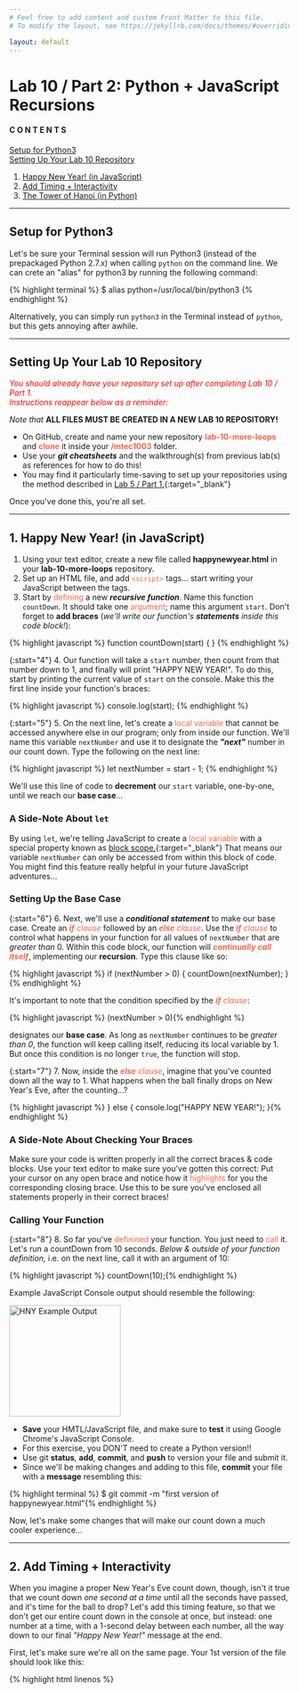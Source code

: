 ```yaml
---
# Feel free to add content and custom Front Matter to this file.
# To modify the layout, see https://jekyllrb.com/docs/themes/#overriding-theme-defaults

layout: default
---
```


<script src="https://cdn.mathjax.org/mathjax/latest/MathJax.js?config=TeX-AMS-MML_HTMLorMML" type="text/javascript"></script>
<!-- http://www.iangoodfellow.com/blog/jekyll/markdown/tex/2016/11/07/latex-in-markdown.html -->

# Lab 10 / Part 2: Python + JavaScript Recursions     

#### C O N T E N T S  
<a href="#setup">Setup for Python3</a>  
<a href="#repo">Setting Up Your Lab 10 Repository</a>
1. <a href="#hny">Happy New Year! (in JavaScript)</a>
2. <a href="#timing">Add Timing + Interactivity</a>
3. <a href="#hanoi">The Tower of Hanoi (in Python)</a>
<!-- 4. <a href="#bmi">Calculating Body Mass Index  (BMI) in Python</a> -->

* * *

<a id="setup"></a>
## Setup for Python3   

Let's be sure your Terminal session will run Python3 (instead of the prepackaged Python 2.7.x) when calling `python` on the command line. We can crete an "alias" for python3 by running the following command:  

  {% highlight terminal %}
  $ alias python=/usr/local/bin/python3 {% endhighlight %}

Alternatively, you can simply run `python3` in the Terminal instead of `python`, but this gets annoying after awhile.  

* * *  

<a id="repo"></a>
## Setting Up Your Lab 10 Repository  

<span style="color: red;">_You should already have your repository set up after completing Lab 10 / Part 1.<br>Instructions reappear below as a reminder:_</span>   

_Note that_ **ALL FILES MUST BE CREATED IN A NEW LAB 10 REPOSITORY!**  
* On GitHub, create and name your new repository <span style="color: tomato;">**lab-10-more-loops**</span> and <span style="color: tomato;">**clone**</span> it inside your <span style="color: tomato;">**/mtec1003**</span> folder.  
* Use your _**git cheatsheets**_ and the walkthrough(s) from previous lab(s) as references for how to do this!  
* You may find it particularly time-saving to set up your repositories using the method described in [Lab 5 / Part 1.](https://einbahnstrasse.github.io/Goldford-MTEC1003-OL04/labs/05/lab-05-part1-js-basics.html){:target="_blank"}  

Once you've done this, you're all set.  

* * *  

<a id="hny"></a>
## 1. Happy New Year! (in JavaScript)  

1. Using your text editor, create a new file called **happynewyear.html** in your **lab-10-more-loops** repository.  
2. Set up an HTML file, and add <span style="color: tomato;">`<script>`</span> tags… start writing your JavaScript between the tags.  
3. Start by <span style="color: tomato;">defining</span> a new _**recursive function**_. Name this function `countDown`. It should take one <span style="color: tomato;">argument</span>; name this argument `start`. Don't forget to **add braces** (_we'll write our function's **statements** inside this code block!_):  

{% highlight javascript %}
function countDown(start) {
  } {% endhighlight %}

{:start="4"}
4. Our function will take a `start` number, then count from that number down to 1, and finally will print "HAPPY NEW YEAR!". To do this, start by printing the current value of `start` on the console. Make this the first line inside your function's braces:  

{% highlight javascript %}
console.log(start); {% endhighlight %}

{:start="5"}
5. On the next line, let's create a <span style="color: tomato;">local variable</span> that cannot be accessed anywhere else in our program; only from inside our function. We'll name this variable `nextNumber` and use it to designate the _**"next"**_ number in our count down. Type the following on the next line:  

{% highlight javascript %}
let nextNumber = start - 1; {% endhighlight %}

We'll use this line of code to **decrement** our `start` variable, one-by-one, until we reach our **base case**...  

### A Side-Note About `let`  

By using `let`, we're telling JavaScript to create a <span style="color: tomato;">local variable</span> with a special property known as [block scope.](https://www.w3schools.com/js/js_let.asp){:target="_blank"} That means our variable `nextNumber` can only be accessed from within this block of code. You might find this feature really helpful in your future JavaScript adventures...  

### Setting Up the Base Case    

{:start="6"}
6. Next, we'll use a _**conditional statement**_ to make our base case. Create an <span style="color: tomato;">_**if** clause_</span> followed by an <span style="color: tomato;">_**else** clause_</span>. Use the <span style="color: tomato;">_**if** clause_</span> to control what happens in your function for all values of `nextNumber` that are _greater than_ 0. Within this code block, our function will <span style="color: tomato;">_**continually call itself**_</span>, implementing our **recursion**. Type this clause like so:  

{% highlight javascript %}
if (nextNumber > 0) {
    countDown(nextNumber);
} {% endhighlight %}

It's important to note that the condition specified by the <span style="color: tomato;">_**if** clause_</span>:  

{% highlight javascript %}
(nextNumber > 0){% endhighlight %}

designates our **base case**. As long as `nextNumber` continues to be _greater than 0_, the function will keep calling itself, reducing its local variable by 1. But once this condition is no longer `true`, the function will stop.  

{:start="7"}
7. Now, inside the <span style="color: tomato;">_**else** clause_</span>, imagine that you've counted down all the way to 1. What happens when the ball finally drops on New Year's Eve, after the counting...?

{% highlight javascript %}
} else {
  console.log("HAPPY NEW YEAR!");
}{% endhighlight %}

### A Side-Note About Checking Your Braces  

Make sure your code is written properly in all the correct braces & code blocks. Use your text editor to make sure you've gotten this correct: Put your cursor on any open brace and notice how it <span style="color: tomato;">highlights</span> for you the corresponding closing brace. Use this to be sure you've enclosed all statements properly in their correct braces!  

### Calling Your Function  

{:start="8"}
8. So far you've <span style="color: tomato;">definined</span> your function. You just need to <span style="color: tomato;">call</span> it. Let's run a countDown from 10 seconds. _Below & outside of your function definition,_ i.e. on the next line, call it with an argument of 10:  

{% highlight javascript %}
countDown(10);{% endhighlight %}

Example JavaScript Console output should resemble the following:

<img src="/Goldford-MTEC1003-OL04/assets/hny.jsconsole.output.png" alt="HNY Example Output" width="200px">  

* **Save** your HMTL/JavaScript file, and make sure to **test** it using Google Chrome's JavaScript Console.  
* For this exercise, you DON'T need to create a Python version!!  
* Use git **status**, **add**, **commit**, and **push** to version your file and submit it.  
* Since we'll be making changes and adding to this file, **commit** your file with a **message** resembling this:  

{% highlight terminal %}
$ git commit -m "first version of happynewyear.html"{% endhighlight %}

Now, let's make some changes that will make our count down a much cooler experience...

* * *

<a id="timing"></a>
## 2. Add Timing + Interactivity  

When you imagine a proper New Year's Eve count down, though, isn't it true that we count down _one second at a time_ until all the seconds have passed, and it's time for the ball to drop? Let's add this timing feature, so that we don't get our entire count down in the console at once, but instead: one number at a time, with a 1-second delay between each number, all the way down to our final _"Happy New Year!"_ message at the end.

First, let's make sure we're all on the same page. Your 1st version of the file should look like this:  

{% highlight html linenos %}
<!DOCTYPE html>
<html lang="en" dir="ltr">
  <head>
    <meta charset="utf-8">
    <title></title>
  </head>
  <body>
    <script>
      function countDown(start) {
          console.log(start);

          let nextNumber = start - 1;

          if (nextNumber > 0) {
              countDown(nextNumber);
          } else {
            console.log("HAPPY NEW YEAR!");
          }
      }
      countDown(10);
    </script>
  </body>
</html>{% endhighlight %}

If your code doesn't yet look like this, make the necessary changes & corrections to be sure it's working before moving on. <span style="color: tomato;">_Your line numbers do not have to match mine,_</span> but for ease of communication, I'll be referring to the line numbers above for the rest of this exercise...  

### Asking the User  

By now, you should remember how to ask the user for input. We want to ask the user how many seconds there are until New Year's Eve. Then, we'll **pass** this as an **argument** to our function, which will count down from a user-supplied number. _Where do you think we should ask for user input?_ If you guessed between the function definition and call, then you're right!

{:start="9"}
9. Insert a new line 20, between the function **definition** and its **call**, and ask the user for input:
  - **Declare** a new variable for this user input. You can call it `count`.
  - Set it equal to a prompt. Ask them _"How many seconds there are until New Year's Eve?"_ or something like that.
  - Don't forget to **convert** the user response to an integer.
  - You can do _all of this_ in 1 line of code. Can you think of how to do it?
10. User input will be stored inside your new variable. **Pass** this to your function **call** as its argument.
  - _(HINT: You don't need to make a new line of code for this step! You just need to change the function call, i.e. line 20.)_  
11. **Test** this by **reloading** your file in Chrome.  
  - First you should see the prompt. Enter a number.  
  - Then, your function should count down from this number. Check the Console to be sure.  
  - Reload the page and try different numbers to be sure it's working.  

* Use git **status**, **add**, **commit**, and **push** to update your file.  
* Your **commit message** can resemble this:  

{% highlight terminal %}
$ git commit -m "adding user input feature to happynewyear.html"{% endhighlight %}

### Add a Time Delay  

One last feature to add! We want the numbers to count down like we do in real life: 1 second at a time.  

{:start="12"}
12. Inside your <span style="color: tomato;">_**if** clause_</span> let's add a delay by making a change on line 15. On this line, we'll use the JavaScript function [setTimeout()](https://www.w3schools.com/jsref/met_win_settimeout.asp){:target="_blank"} to make sure our new `countDown()` function calls itself with a 1-second delay.

JavaScript's [setTimeout()](https://www.w3schools.com/jsref/met_win_settimeout.asp){:target="_blank"} function works like this:

{% highlight javascript %}
setTimeout(function, milliseconds, param1, param2, ...){% endhighlight %}

where `function` will be the name of a function to be called after a specific time delay (in our case, this will be our `countDown` function), and `milliseconds` is the time delay (for us, we're targeting 1 second, or 1000 milliseconds).

The optional parameters `param1` and `param2` are placeholders for any **arguments** we must **pass** to our named function (i.e. `countDown`).  What was that variable we passed to `countDown()` written in our original line 15? That variable will substitute `param1` in the formula above.

So, change line 15 so that it looks like this (i.e. inside your <span style="color: tomato;">_**if** clause_</span>):

{% highlight javascript %}
if (nextNumber > 0) {
    setTimeout(countDown, 1000, nextNumber);
}{% endhighlight %}

This ensures that your function calls itself _every 1 second_.  

Let's add the same delay to our final _"Happy New Year!"_ message. Inside your <span style="color: tomato;">_**else** clause_</span>, change line 17 to the following:  

{% highlight javascript %}
} else {
  setTimeout(function(){console.log("HAPPY NEW YEAR!");}, 1000, nextNumber);
}{% endhighlight %}

We've just **defined** a function inside the `setTimeout()` function: instead of naming a pre-existing function as the first argument to `setTimeout()`, now we've just included our original print message as its own function!  

Now, when you test your function, it should not only count down from a user-defined number of seconds; it should post each message to the console with a 1-second delay!  

* **Save** your HMTL/JavaScript file, and make sure to **test** it using Google Chrome's JavaScript Console.  
* For this exercise, you DON'T need to create a Python version!!  
* Use git **status**, **add**, **commit**, and **push** to version your file and submit it.  
* Your **commit message** can resemble this:  

{% highlight terminal %}
$ git commit -m "adding timing feature to happynewyear.html"{% endhighlight %}

* * *  

<a id="hanoi"></a>
## 3. The Tower of Hanoi (in Python)  

By now you should have watched a lovely video by Professor Thorsten Altenkirch, explaining the [Tower of Hanoi](https://en.wikipedia.org/wiki/Tower_of_Hanoi){:target="_blank"} problem and how to implement it in Python:  

<iframe src="https://www.youtube.com/embed/8lhxIOAfDss" width="560" height="315" frameborder="0"></iframe>

Your task : <span style="color: tomato;">transcribe the Python code in this video</span> into a working Python script. Fortunately, the examples given in the video are very clear, so you should be able to watch the video again and simply type out the same code you see on your screen.

* **Save** your Python file, and make sure to **test** it on your Terminal's command line.  
* For this exercise, you DON'T need to create a JavaScript version!!  
* Use git **status**, **add**, **commit**, and **push** to version your file and submit it.  

* * *






1. Using your text editor, create a new file called **whichfloor.html** in your **lab-10-more-loops** repository.  
2. Set up an HTML file, and add <span style="color: tomato;">`<script>`</span> tags… start writing your JavaScript between the tags.  
3. **Declare** a variable called <span style="color: tomato;">`maximum_stories`</span> and **initialize** it with a **value** of your choice. In other words: Decide how many floors your building should have.  
3. Ask the user which floor they work on (_"On what floor of the building is your office?"_).  
4. If the user enters a number _greater than_ <span style="color: tomato;">`maximum_stories`</span>, format + print an <span style="color: tomato;">**error message**</span> telling the user:  
  - what number they entered,  
  - how many floors are in the building, and  
  - ask them to enter a valid number.  
5. Print this same message to the JavaScript Console; so that we we can keep a record of what the user entered.  
6. If the user enters a valid number, format + print some kind of _"Congratulations!"_ message.  
7. Use a <span style="color: tomato;">_**while loop**_</span> to accomplish this. Your loop should keep asking the user to enter a satisfactory number and should do so for as many times as necessary; until finally the user returns a number within the bounds of your <span style="color: tomato;">`maximum_stories`</span> variable.  
8. **Save** your HMTL/JavaScript file, and make sure to **test** it using the JavaScript Console.
9. Try **initializing** your program with different values for your <span style="color: tomato;">`maximum_stories`</span> variable. For example, if you original set `maximum_stories` to a value of 10, increase it to 20 or some other value of your choice. Change this number at the start of your JavaScript program, **save** your HTML file in the text editor and **refresh** your program in Chrome. **Test** to make sure that your new values are reflected in the error messages thrown by your **while loop** program.  

Example JavaScript Console output should resemble the following:  

<img src="/Goldford-MTEC1003-OL04/assets/stories.example.png" alt="Stories Example Output" width="600">  

* Once you know it works, recreate a version of this in Python:  
  - In your text editor, create a new file called **whichfloor.py** in your **lab-10-more-loops** repository.  
  - Don't bother setting up HTML tags; no need for this in Python!  
  - Repeat steps 3-9 above, carefully recalling how Python syntax differs from JavaScript (_e.g. how will you ask the user for input in Python?_).  
  - **Save** your Python script, and make sure to **test** it by running Python on your Terminal's command line.  
* Use git **status**, **add**, **commit**, and **push** to version your two files and submit them.  

Make sure all your files are included in your **lab-10-more-loops** repo folder, and don't forget to **add**, **commit**, and **push** any additional changes! Use your [_git cheatsheet_ (from lab 3)](/Goldford-MTEC1003-OL04/labs/03/lab-03-git-intro.html){:target="_blank"} if you need it!  

At the end of Lab 10 / Part 1, your **lab-10-more-loops** folder should include the following files:  
  * gimmymynumber.html  
  * gimmymynumber.py  
  * whichfloor.html  
  * whichfloor.py  

When finished, move on to [Lab 10 / Part 2: Python + JavaScript Recursions](/Goldford-MTEC1003-OL04/labs/10/lab-10-part2-recursios.html){:target="_blank"}

* * *
